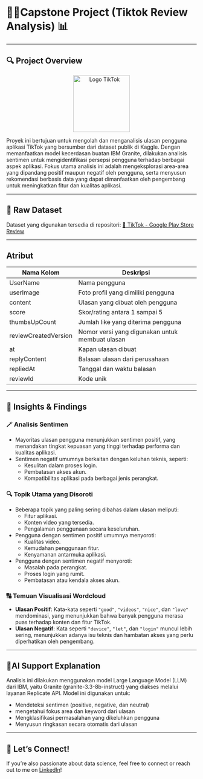 #  🤳🏻Capstone Project (Tiktok Review Analysis) 📊


---

## 🔍 Project Overview
<div align="center">
  <img src="https://upload.wikimedia.org/wikipedia/en/a/a9/TikTok_logo.svg" alt="Logo TikTok" width="150">
</div>

Proyek ini bertujuan untuk mengolah dan menganalisis ulasan pengguna aplikasi TikTok yang bersumber dari dataset publik di Kaggle. Dengan memanfaatkan model kecerdasan buatan IBM Granite, dilakukan analisis sentimen untuk mengidentifikasi persepsi pengguna terhadap berbagai aspek aplikasi. Fokus utama analisis ini adalah mengeksplorasi area-area yang dipandang positif maupun negatif oleh pengguna, serta menyusun rekomendasi berbasis data yang dapat dimanfaatkan oleh pengembang untuk meningkatkan fitur dan kualitas aplikasi.

---

## 📂 Raw Dataset
Dataset yang digunakan tersedia di repositori: 
[🔗 TikTok - Google Play Store Review](https://www.kaggle.com/datasets/shivkumarganesh/tiktok-google-play-store-review)

---

## Atribut
| Nama Kolom       | Deskripsi |
|------------|------|
| UserName       | Nama pengguna   |
| userImage    | Foto profil yang dimiliki pengguna   |
| content    | Ulasan yang dibuat oleh pengguna   |
| score    | Skor/rating antara 1 sampai 5   |
| thumbsUpCount    | Jumlah like yang diterima pengguna   |
| reviewCreatedVersion    | Nomor versi yang digunakan untuk membuat ulasan    |
| at    | Kapan ulasan dibuat   |
| replyContent    | Balasan ulasan dari perusahaan   |
| repliedAt    | Tanggal dan waktu balasan   |
| reviewId    | Kode unik   |
---


## 📌 Insights & Findings
### 🪄 Analisis Sentimen
- Mayoritas ulasan pengguna menunjukkan sentimen positif, yang menandakan tingkat kepuasan yang tinggi terhadap performa dan kualitas aplikasi.
- Sentimen negatif umumnya berkaitan dengan keluhan teknis, seperti:
  - Kesulitan dalam proses login.
  - Pembatasan akses akun.
  - Kompatibilitas aplikasi pada berbagai jenis perangkat.

### 🔍 Topik Utama yang Disoroti
- Beberapa topik yang paling sering dibahas dalam ulasan meliputi:
  - Fitur aplikasi.
  - Konten video yang tersedia.
  - Pengalaman penggunaan secara keseluruhan.
- Pengguna dengan sentimen positif umumnya menyoroti:
  - Kualitas video.
  - Kemudahan penggunaan fitur.
  - Kenyamanan antarmuka aplikasi.
- Pengguna dengan sentimen negatif menyoroti:
  - Masalah pada perangkat.
  - Proses login yang rumit.
  - Pembatasan atau kendala akses akun.

### 🔠 Temuan Visualisasi Wordcloud
- **Ulasan Positif**: Kata-kata seperti `"good"`, `"videos"`, `"nice"`, dan `"love"` mendominasi, yang menunjukkan bahwa banyak pengguna merasa puas terhadap konten dan fitur TikTok.
- **Ulasan Negatif**: Kata seperti `"device"`, `"let"`, dan `"login"` muncul lebih sering, menunjukkan adanya isu teknis dan hambatan akses yang perlu diperhatikan oleh pengembang.

---

##  🤖AI Support Explanation

Analisis ini dilakukan menggunakan model Large Language Model (LLM) dari IBM, yaitu Granite (granite-3.3-8b-instruct) yang diakses melalui layanan Replicate API. Model ini digunakan untuk:
- Mendeteksi sentimen (positive, negative, dan neutral)
- mengetahui fokus area dan keyword dari ulasan
- Mengklasifikasi permasalahan yang dikeluhkan pengguna
- Menyusun ringkasan secara otomatis dari ulasan
---

## 🚀 Let’s Connect!

If you’re also passionate about data science, feel free to connect or reach out to me on  [LinkedIn](https://www.linkedin.com/in/arfinadhifahananti/)!
